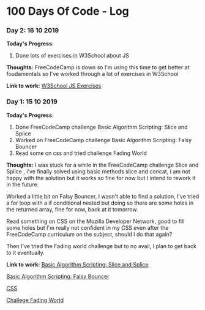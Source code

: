 # 100 Days Of Code - Log

### Day 2: 16 10 2019

**Today's Progress**: 
1. Done lots of exercises in W3School about JS

**Thoughts:** 
FreeCodeCamp is down so I'm using this time to get better at foudamentals so I've worked through a lot of exercises in W3School

**Link to work:** 
[W3School JS Exercises](https://www.w3schools.com/js/js_exercises.asp)

### Day 1: 15 10 2019

**Today's Progress**: 
1. Done FreeCodeCamp challenge Basic Algorithm Scripting: Slice and Splice 
2. Worked on FreeCodeCamp challenge Basic Algorithm Scripting: Falsy Bouncer
3. Read some on css and tried challenge Fading World

**Thoughts:** I was stuck for a while in the FreeCodeCamp challenge Slice and Splice , i've finally solved using basic methods slice and concat, I am not happy with the solution but it works so fine for now but I intend to rework it in the future.

Worked a little bit on Falsy Bouncer, I wasn't able to find a solution, I've tried a for loop with a if conditional nested but doing so there are some holes in the returned array, fine for now, back at it tomorrow.

Read something on CSS on the Mozilla Developer Network, good to fill some holes but I'm really not confident in my CSS even after the FreeCodeCamp curriculum on the subject, should I do that again?

Then I've tried the Fading world challenge but to no avail, I plan to get back to it eventually.


**Link to work:** [Basic Algorithm Scripting: Slice and Splice ](https://learn.freecodecamp.org/javascript-algorithms-and-data-[structures/basic-algorithm-scripting/slice-and-splice)

[Basic Algorithm Scripting: Falsy Bouncer](https://learn.freecodecamp.org/javascript-algorithms-and-data-structures/basic-algorithm-scripting/falsy-bouncer/)

[CSS](https://developer.mozilla.org/en-US/docs/Learn/CSS/First_steps)

[Challege Fading World](https://css-challenges.com/fading-world/)



